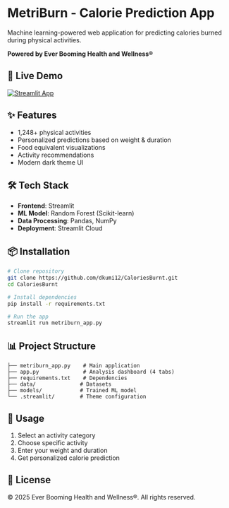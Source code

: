 # MetriBurn - Calorie Prediction App

Machine learning-powered web application for predicting calories burned during physical activities.

**Powered by Ever Booming Health and Wellness®**

## 🚀 Live Demo

[![Streamlit App](https://static.streamlit.io/badges/streamlit_badge_black_white.svg)](https://share.streamlit.io/dkumi12/CaloriesBurnt/main/metriburn_app.py)

## ✨ Features

- 1,248+ physical activities
- Personalized predictions based on weight & duration
- Food equivalent visualizations
- Activity recommendations
- Modern dark theme UI

## 🛠️ Tech Stack

- **Frontend**: Streamlit
- **ML Model**: Random Forest (Scikit-learn)
- **Data Processing**: Pandas, NumPy
- **Deployment**: Streamlit Cloud

## 📦 Installation

```bash
# Clone repository
git clone https://github.com/dkumi12/CaloriesBurnt.git
cd CaloriesBurnt

# Install dependencies
pip install -r requirements.txt

# Run the app
streamlit run metriburn_app.py
```

## 📊 Project Structure

```
├── metriburn_app.py    # Main application
├── app.py              # Analysis dashboard (4 tabs)
├── requirements.txt    # Dependencies
├── data/              # Datasets
├── models/            # Trained ML model
└── .streamlit/        # Theme configuration
```

## 🎯 Usage

1. Select an activity category
2. Choose specific activity
3. Enter your weight and duration
4. Get personalized calorie prediction

## 📝 License

© 2025 Ever Booming Health and Wellness®. All rights reserved.